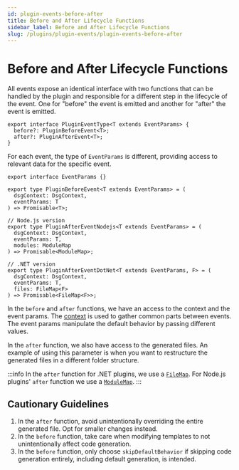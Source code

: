 ```yaml
---
id: plugin-events-before-after
title: Before and After Lifecycle Functions
sidebar_label: Before and After Lifecycle Functions
slug: /plugins/plugin-events/plugin-events-before-after
---
```


# Before and After Lifecycle Functions

All events expose an identical interface with two functions that can be handled by the plugin and responsible for a different step in the lifecycle of the event. One for "before" the event is emitted and another for "after" the event is emitted.

```tsx
export interface PluginEventType<T extends EventParams> {
  before?: PluginBeforeEvent<T>;
  after?: PluginAfterEvent<T>;
}
```

For each event, the type of `EventParams` is different, providing access to relevant data for the specific event.

```tsx
export interface EventParams {}

export type PluginBeforeEvent<T extends EventParams> = (
  dsgContext: DsgContext,
  eventParams: T
) => Promisable<T>;

// Node.js version
export type PluginAfterEventNodejs<T extends EventParams> = (
  dsgContext: DsgContext,
  eventParams: T,
  modules: ModuleMap
) => Promisable<ModuleMap>;

// .NET version
export type PluginAfterEventDotNet<T extends EventParams, F> = (
  dsgContext: DsgContext,
  eventParams: T,
  files: FileMap<F>
) => Promisable<FileMap<F>>;
```

In the `before` and `after` functions, we have an access to the context and the event params.
The [context](docs\plugins\context.md) is used to gather common parts between events.
The event params manipulate the default behavior by passing different values.

In the `after` function, we also have access to the generated files. An example of using this parameter is when you want to restructure the generated files in a different folder structure.

:::info
In the `after` function for .NET plugins, we use a [`FileMap`](https://github.com/amplication/amplication/blob/master/libs/util/code-gen-types/src/files/index.ts). For Node.js plugins' `after` function we use a [`ModuleMap`](https://github.com/amplication/amplication/blob/master/libs/util/code-gen-types/src/code-gen-types.ts).
:::

## Cautionary Guidelines

1. In the `after` function, avoid unintentionally overriding the entire generated file. Opt for smaller changes instead.
2. In the `before` function, take care when modifying templates to not unintentionally affect code generation.
3. In the `before` function, only choose `skipDefaultBehavior` if skipping code generation entirely, including default generation, is intended.
